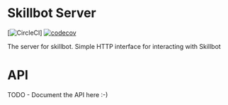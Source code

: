 # Skillbot Server
[![CircleCI](https://circleci.com/gh/skillbotio/server.svg?style=svg&circle-token=b870c1f8e2be636f03b706f093ff4e43fbdf8eac)]
[![codecov](https://codecov.io/gh/skillbotio/server/branch/master/graph/badge.svg?token=yKdcVbgwB1)](https://codecov.io/gh/skillbotio/server)

The server for skillbot. Simple HTTP interface for interacting with Skillbot

# API
TODO - Document the API here :-)
